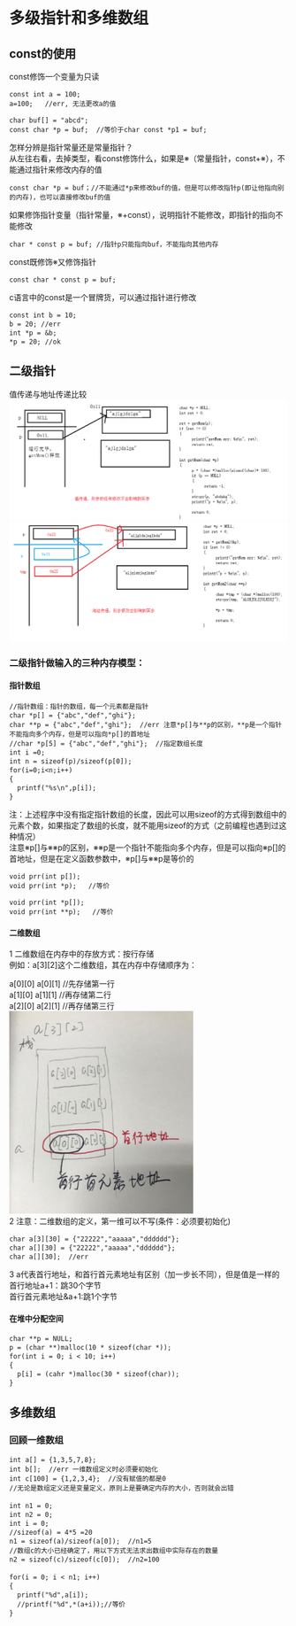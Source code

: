# 多级指针和多维数组
## const的使用  
const修饰一个变量为只读  
```
const int a = 100;
a=100;   //err, 无法更改a的值
```
```
char buf[] = "abcd";
const char *p = buf;  //等价于char const *p1 = buf;
```
怎样分辨是指针常量还是常量指针？  
从左往右看，去掉类型，看const修饰什么，如果是※（常量指针，const+※），不能通过指针来修改内存的值  
```
const char *p = buf；//不能通过*p来修改buf的值，但是可以修改指针p(即让他指向别的内存)，也可以直接修改buf的值
```
如果修饰指针变量（指针常量，※+const），说明指针不能修改，即指针的指向不能修改  
```
char * const p = buf; //指针p只能指向buf，不能指向其他内存
```
const既修饰※又修饰指针  
```
const char * const p = buf;
```
c语言中的const是一个冒牌货，可以通过指针进行修改  
```
const int b = 10;
b = 20; //err
int *p = &b;
*p = 20; //ok
```
## 二级指针
值传递与地址传递比较  
![值传递](1.png)  
![参数传递](2.png)  
### 二级指针做输入的三种内存模型：  
#### 指针数组
```
//指针数组：指针的数组，每一个元素都是指针
char *p[] = {"abc","def","ghi"};  
char **p = {"abc","def","ghi"};  //err 注意*p[]与**p的区别，**p是一个指针不能指向多个内存，但是可以指向*p[]的首地址
//char *p[5] = {"abc","def","ghi"};  //指定数组长度
int i =0;
int n = sizeof(p)/sizeof(p[0]);
for(i=0;i<n;i++)
{
  printf("%s\n",p[i]);
}
```
注：上述程序中没有指定指针数组的长度，因此可以用sizeof的方式得到数组中的元素个数，如果指定了数组的长度，就不能用sizeof的方式（之前编程也遇到过这种情况）  
注意※p[]与※※p的区别，※※p是一个指针不能指向多个内存，但是可以指向※p[]的首地址，但是在定义函数参数中，※p[]与※※p是等价的  
```
void prr(int p[]);
void prr(int *p);   //等价
```
```
void prr(int *p[]);
void prr(int **p);   //等价
```
#### 二维数组  
1 二维数组在内存中的存放方式：按行存储  
例如：a[3][2]这个二维数组，其在内存中存储顺序为：  

a[0][0] a[0][1]     //先存储第一行   
a[1][0] a[1][1]     //再存储第二行  
a[2][0] a[2][1]     //再存储第三行  
![二维数组按行存储](3.png)    
2 注意：二维数组的定义，第一维可以不写(条件：必须要初始化)  
```
char a[3][30] = {"22222","aaaaa","dddddd"};
char a[][30] = {"22222","aaaaa","dddddd"};
char a[][30];  //err
```
3 a代表首行地址，和首行首元素地址有区别（加一步长不同），但是值是一样的  
首行地址a+1：跳30个字节  
首行首元素地址&a+1:跳1个字节  
#### 在堆中分配空间  
```
char **p = NULL;
p = (char **)malloc(10 * sizeof(char *));
for(int i = 0; i < 10; i++)
{  
  p[i] = (cahr *)malloc(30 * sizeof(char));   
}
```
## 多维数组
### 回顾一维数组
```
int a[] = {1,3,5,7,8};
int b[];  //err 一维数组定义时必须要初始化
int c[100] = {1,2,3,4};  //没有赋值的都是0
//无论是数组定义还是变量定义，原则上是要确定内存的大小，否则就会出错

int n1 = 0;
int n2 = 0;
int i = 0;
//sizeof(a) = 4*5 =20
n1 = sizeof(a)/sizeof(a[0]);  //n1=5
//数组c的大小已经确定了，用以下方式无法求出数组中实际存在的数量
n2 = sizeof(c)/sizeof(c[0]);  //n2=100

for(i = 0; i < n1; i++)
{
  printf("%d",a[i]);
  //printf("%d",*(a+i));//等价
}
```











